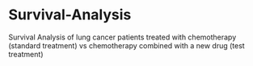 # Survival-Analysis
Survival Analysis of lung cancer patients treated with chemotherapy (standard treatment) vs chemotherapy combined with a new drug (test treatment)
